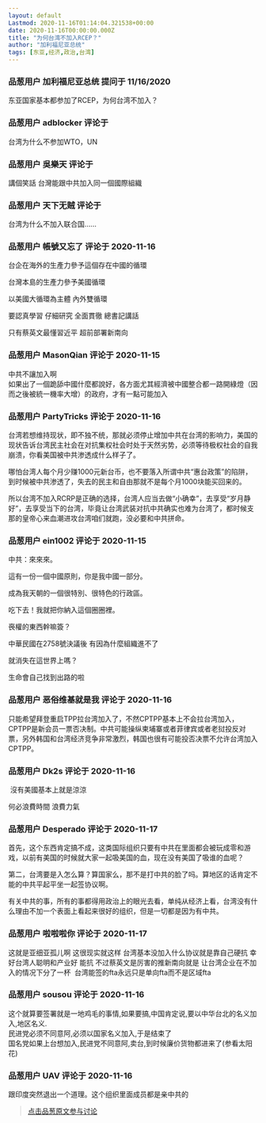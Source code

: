 ```yaml
---
layout: default
Lastmod: 2020-11-16T01:14:04.321538+00:00
date: 2020-11-16T00:00:00.000Z
title: "为何台湾不加入RCEP？"
author: "加利福尼亚总统"
tags: [东亚,经济,政治,台湾]
---
```



### 品葱用户 **加利福尼亚总统** 提问于 11/16/2020
    
东亚国家基本都参加了RCEP，为何台湾不加入？
    
                

### 品葱用户 **adblocker** 评论于 
        
台湾为什么不参加WTO，UN
        
                

### 品葱用户 **吳樂天** 评论于 
        
講個笑話 台灣能跟中共加入同一個國際組織
        
                

### 品葱用户 **天下无贼** 评论于 
        
台湾为什么不加入联合国……
        
                

### 品葱用户 **帳號又忘了** 评论于 2020-11-16
        
台企在海外的生產力參予這個存在中國的循環  
  
台灣本島的生產力參予美國循環  
  
以美國大循環為主體 內外雙循環   
  
要認真學習 仔細研究 全面貫徹 總書記講話  
  
只有蔡英文最懂習近平 超前部署新南向
        
                

### 品葱用户 **MasonQian** 评论于 2020-11-15
        
中共不讓加入啊  
如果出了一個跪舔中國什麼都說好，各方面尤其經濟被中國整合都一路開綠燈（因而之後被統一機率大增）的政府，才有一點可能加入
        
                

### 品葱用户 **PartyTricks** 评论于 2020-11-16
        
台湾若想维持现状，即不独不统，那就必须停止增加中共在台湾的影响力，美国的现状告诉台湾民主社会在对抗集权社会时处于天然劣势，必须等待极权社会的自我崩溃，你看美国被中共渗透成什么样子了。  
  
哪怕台湾人每个月少赚1000元新台币，也不要落入所谓中共“惠台政策”的陷阱，到时候被中共渗透了，失去的民主和自由那就不是每个月1000块能买回来的。  
  
所以台湾不加入RCRP是正确的选择，台湾人应当去做“小确幸”，去享受“岁月静好”，去享受当下的台湾，毕竟让台湾武装对抗中共确实也难为台湾了，都时候支那的皇帝心来血潮进攻台湾咱们就跑，没必要和中共拼命。
        
                

### 品葱用户 **ein1002** 评论于 2020-11-15
        
中共：來來來。  
  
這有一份一個中國原則，你是我中國一部分。  
  
成為我天朝的一個很特別、很特色的行政區。  
  
吃下去！我就把你納入這個圈圈裡。  
  
  
䘮權的東西幹嘛簽？  
  
  
中華民國在2758號決議後 有因為什麼組織進不了  
  
就消失在這世界上嗎？  
  
生命會自己找到出路的啦
        
                

### 品葱用户 **恶俗维基就是我** 评论于 2020-11-16
        
只能希望拜登重启TPP拉台湾加入了，不然CPTPP基本上不会拉台湾加入，CPTPP是新会员一票否决制。中共可能操纵柬埔寨或者菲律宾或者老挝投反对票，另外韩国和台湾经济竞争非常激烈，韩国也很有可能投否决票不允许台湾加入CPTPP。
        
                

### 品葱用户 **Dk2s** 评论于 2020-11-16
        
 沒有美國基本上就是涼涼  
  
何必浪費時間 浪費力氣
        
                

### 品葱用户 **Desperado** 评论于 2020-11-17
        
首先，这个东西肯定搞不成，这类国际组织只要有中共在里面都会被玩成零和游戏，以前有美国的时候就大家一起吸美国的血，现在没有美国了吸谁的血呢？  
  
第二，台湾要是入怎么算？算国家么，那不是打中共的脸了吗。算地区的话肯定不能的中共平起平坐一起签协议啊。  
  
有关中共的事，所有的事都得用政治上的眼光去看，单纯从经济上看，台湾没有什么理由不加一个表面上看起来很好的组织，但是一切都是因为有中共。
        
                

### 品葱用户 **啦啦啦你** 评论于 2020-11-17
        
这就是亚细亚孤儿啊 这很现实就这样 台湾基本没加入什么协议就是靠自己硬抗 幸好台湾人聪明和产业好 能抗 不过蔡英文是厉害的推新南向就是 让台湾企业在不加入的情况下分了一杯  台湾能签的fta永远只是单向fta而不是区域fta
        
                

### 品葱用户 **sousou** 评论于 2020-11-16
        
这个就算要签署就是一地鸡毛的事情,如果要搞,中国肯定说,要以中华台北的名义加入,地区名义.  
民进党必须不同意阿,必须以国家名义加入,于是结束了  
国名党如果上台想加入,民进党不同意阿,卖台,到时候廉价货物都进来了(参看太阳花)
        
                

### 品葱用户 **UAV** 评论于 2020-11-16
        
跟印度突然退出一个道理。这个组织里面成员都是亲中共的
        
                





> [点击品葱原文参与讨论](https://pincong.rocks/question/33567)

